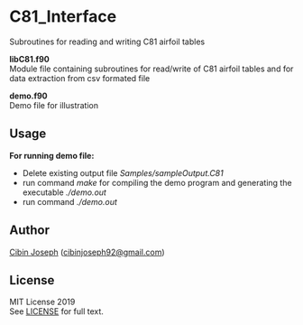 # C81_Interface
Subroutines for reading and writing C81 airfoil tables

**libC81.f90**  
Module file containing subroutines for read/write of C81 airfoil tables and for data extraction from csv formated file

**demo.f90**  
Demo file for illustration

## Usage
**For running demo file:**
- Delete existing output file _Samples/sampleOutput.C81_
- run command _make_ for compiling the demo program and generating the executable _./demo.out_
- run command _./demo.out_

## Author
[Cibin Joseph](https://github.com/cibinjoseph) (cibinjoseph92@gmail.com)

## License
MIT License 2019  
See [LICENSE](LICENSE) for full text.
